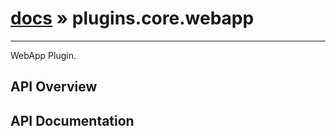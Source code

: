 # [docs](index.md) » plugins.core.webapp
---

WebApp Plugin.

## API Overview

## API Documentation


